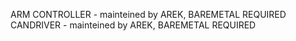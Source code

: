 ARM CONTROLLER - mainteined by AREK, BAREMETAL REQUIRED
CANDRIVER - mainteined by AREK, BAREMETAL REQUIRED
